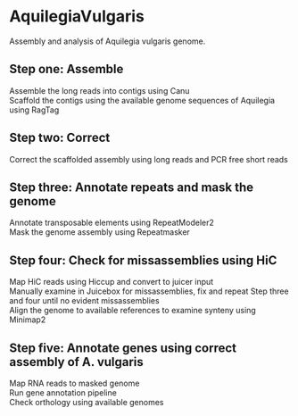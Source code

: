 # AquilegiaVulgaris
Assembly and analysis of Aquilegia vulgaris genome. <br/>

## Step one: Assemble  
Assemble the long reads into contigs using Canu <br/>
Scaffold the contigs using the available genome sequences of Aquilegia using RagTag <br/>

## Step two: Correct
Correct the scaffolded assembly using long reads and PCR free short reads <br/>

## Step three: Annotate repeats and mask the genome
Annotate transposable elements using RepeatModeler2 <br/>
Mask the genome assembly using Repeatmasker <br/>

## Step four: Check for missassemblies using HiC
Map HiC reads using Hiccup and convert to juicer input <br/>
Manually examine in Juicebox for missassemblies, fix and repeat Step three and four until no evident missassemblies <br/>
Align the genome to available references to examine synteny using Minimap2 <br/>

## Step five: Annotate genes using correct assembly of A. vulgaris
Map RNA reads to masked genome <br/>
Run gene annotation pipeline <br/>
Check orthology using available genomes <br/>

